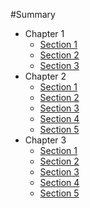 #Summary

* Chapter 1
  * [Section 1](chapter1/section1.md)
  * [Section 2](chapter1/section2.md)
  * [Section 3](chapter1/section3.md)
* Chapter 2
  * [Section 1](chapter2/section1.md)
  * [Section 2](chapter2/section2.md)
  * [Section 3](chapter2/section3.md)
  * [Section 4](chapter2/section4.md)
  * [Section 5](chapter2/section5.md)
* Chapter 3
  * [Section 1](chapter3/section1.md)
  * [Section 2](chapter3/section2.md)
  * [Section 3](chapter3/section3.md)
  * [Section 4](chapter3/section4.md)
  * [Section 5](chapter3/section5.md)
